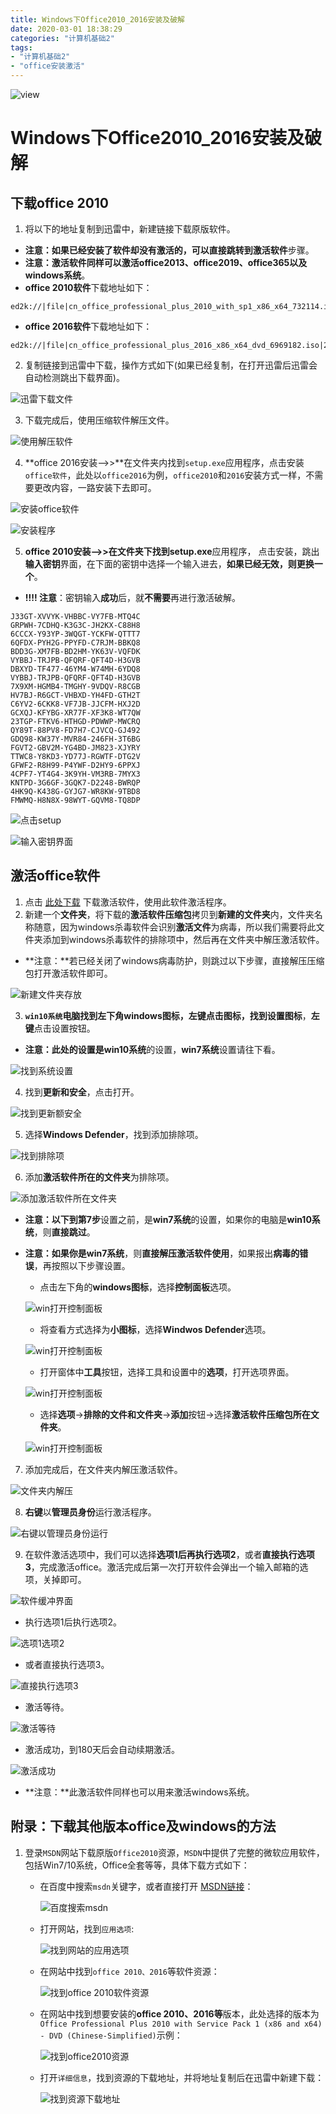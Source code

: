 ```yaml
---
title: Windows下Office2010_2016安装及破解
date: 2020-03-01 18:38:29
categories: "计算机基础2"
tags:
- "计算机基础2"
- "office安装激活"
---
```


![view](Windows下Office2010_2016安装及破解/view.jpg)

<!--more-->
# Windows下Office2010_2016安装及破解

## 下载office 2010

1. 将以下的地址复制到迅雷中，新建链接下载原版软件。

- **注意：**如果已经安装了软件却没有激活的，可以直接跳转到**激活软件**步骤。
- **注意：**激活软件同样可以激活**office2013、office2019、office365以及windows系统**。
- **office 2010软件**下载地址如下：

```ed2k
ed2k://|file|cn_office_professional_plus_2010_with_sp1_x86_x64_732114.iso|2939512832|7A118C7E70D022C54D27E6C3B9C72C36|/
```

- **office 2016软件**下载地址如下：

```ed2k
ed2k://|file|cn_office_professional_plus_2016_x86_x64_dvd_6969182.iso|2588266496|27EEA4FE4BB13CD0ECCDFC24167F9E01|/
```

2. 复制链接到迅雷中下载，操作方式如下(如果已经复制，在打开迅雷后迅雷会自动检测跳出下载界面)。

![迅雷下载文件](./Windows下Office2010_2016安装及破解/迅雷下载文件.png)

3. 下载完成后，使用压缩软件解压文件。

![使用解压软件](./Windows下Office2010_2016安装及破解/压缩软件解压下载的文件.png)

4. **office 2016安装-->>**在文件夹内找到`setup.exe`应用程序，点击安装`office软件`，此处以`office2016`为例，`office2010`和`2016`安装方式一样，不需要更改内容，一路安装下去即可。

![安装office软件](./Windows下Office2010_2016安装及破解/找到安装文件开始安装.png)

![安装程序](./Windows下Office2010_2016安装及破解/office2016安装1.png)

5. **office 2010安装-->>**在文件夹下找到**setup.exe**应用程序， 点击安装，跳出**输入密钥**界面，在下面的密钥中选择一个输入进去，**如果已经无效，则更换一个**。

- **!!!! 注意**：密钥输入**成功**后，就**不需要**再进行激活破解。

```
J33GT-XVVYK-VHBBC-VY7FB-MTQ4C
GRPWH-7CDHQ-K3G3C-JH2KX-C88H8
6CCCX-Y93YP-3WQGT-YCKFW-QTTT7
6QFDX-PYH2G-PPYFD-C7RJM-BBKQ8
BDD3G-XM7FB-BD2HM-YK63V-VQFDK
VYBBJ-TRJPB-QFQRF-QFT4D-H3GVB
DBXYD-TF477-46YM4-W74MH-6YDQ8
VYBBJ-TRJPB-QFQRF-QFT4D-H3GVB
7X9XM-HGMB4-TMGHY-9VDQV-R8CGB
HV7BJ-R6GCT-VHBXD-YH4FD-GTH2T
C6YV2-6CKK8-VF7JB-JJCFM-HXJ2D
GCXQJ-KFYBG-XR77F-XF3K8-WT7QW
23TGP-FTKV6-HTHGD-PDWWP-MWCRQ
QY89T-88PV8-FD7H7-CJVCQ-GJ492
GDQ98-KW37Y-MVR84-246FH-3T6BG
FGVT2-GBV2M-YG4BD-JM823-XJYRY
TTWC8-Y8KD3-YD77J-RGWTF-DTG2V
GFWF2-R8H99-P4YWF-D2HY9-6PPXJ
4CPF7-YT4G4-3K9YH-VM3RB-7MYX3
KNTPD-3G6GF-3GQK7-D2248-BWRQP
4HK9Q-K438G-GYJG7-WR8KW-9TBD8
FMWMQ-H8N8X-98WYT-GQVM8-TQ8DP
```

![点击setup](Windows下Office2010_2016安装及破解/office2010安装.png)

![输入密钥界面](Windows下Office2010_2016安装及破解/office2010安装需要密钥.png)

## 激活office软件

1. 点击 [此处下载](/download/KMS激活.zip)  下载激活软件，使用此软件激活程序。
2. 新建一个**文件夹**，将下载的**激活软件压缩包**拷贝到**新建的文件夹**内，文件夹名称随意，因为windows杀毒软件会识别**激活文件**为病毒，所以我们需要将此文件夹添加到windows杀毒软件的排除项中，然后再在文件夹中解压激活软件。

- **注意：**若已经关闭了windows病毒防护，则跳过以下步骤，直接解压压缩包打开激活软件即可。

![新建文件夹存放](./Windows下Office2010_2016安装及破解/新建文件夹放入压缩包.png)

3. **`win10系统`**电脑找到左下角windows图标，**左键**点击图标，找到**设置图标**，**左键**点击设置按钮。

- **注意：**此处的设置是**win10系统**的设置，**win7系统**设置请往下看。

![找到系统设置](./Windows下Office2010_2016安装及破解/windows图标设置选项.png)



4. 找到**更新和安全**，点击打开。

![找到更新额安全](./Windows下Office2010_2016安装及破解/选择更新和安全.png)

5. 选择**Windows Defender**，找到添加排除项。

![找到排除项](./Windows下Office2010_2016安装及破解/windowsdefender添加排除项.png)

6. 添加**激活软件所在的文件夹**为排除项。

![添加激活软件所在文件夹](./Windows下Office2010_2016安装及破解/添加排除文件夹.png)

- **注意：**以下到**第7步**设置之前，是**win7系统**的设置，如果你的电脑是**win10系统**，则**直接跳过**。

- **注意：**如果你是**win7系统**，则**直接解压激活软件使用**，如果报出**病毒的错误**，再按照以下步骤设置。

  - 点击左下角的**windows图标**，选择**控制面板**选项。

  ![win打开控制面板](./Windows下Office2010_2016安装及破解/win7添加排除项.png)

  - 将查看方式选择为**小图标**，选择**Windwos Defender**选项。

  ![win打开控制面板](./Windows下Office2010_2016安装及破解/win7添加排除项2.png)

  - 打开窗体中**工具**按钮，选择工具和设置中的**选项**，打开选项界面。

  ![win打开控制面板](./Windows下Office2010_2016安装及破解/win7添加排除项3.png)

  - 选择**选项**->**排除的文件和文件夹**->**添加**按钮->选择**激活软件压缩包所在文件夹**。

  ![win打开控制面板](./Windows下Office2010_2016安装及破解/win7添加排除项4.png)

7. 添加完成后，在文件夹内解压激活软件。

![文件夹内解压](./Windows下Office2010_2016安装及破解/解压激活软件.png)

8. **右键**以**管理员身份**运行激活程序。

![右键以管理员身份运行](./Windows下Office2010_2016安装及破解/右键以管理员身份运行.png)

9. 在软件激活选项中，我们可以选择**选项1后再执行选项2**，或者**直接执行选项3**，完成激活office。激活完成后第一次打开软件会弹出一个输入邮箱的选项，关掉即可。

![软件缓冲界面](./Windows下Office2010_2016安装及破解/激活软件启动.png)

- 执行选项1后执行选项2。

![选项1选项2](./Windows下Office2010_2016安装及破解/执行第一步第二步.png)

- 或者直接执行选项3。

![直接执行选项3](./Windows下Office2010_2016安装及破解/直接执行第三步.png)

- 激活等待。

![激活等待](./Windows下Office2010_2016安装及破解/激活进度条.png)

- 激活成功，到180天后会自动续期激活。

![激活成功](./Windows下Office2010_2016安装及破解/激活成功.png)

- **注意：**此激活软件同样也可以用来激活windows系统。

## 附录：下载其他版本office及windows的方法

1. 登录`MSDN`网站下载原版`Office2010`资源，`MSDN`中提供了完整的微软应用软件，包括Win7/10系统，Office全套等等，具体下载方式如下：

   - 在百度中搜索`msdn`关键字，或者直接打开 [MSDN链接](https://msdn.itellyou.cn/)：

     ![百度搜索msdn](./Windows下Office2010_2016安装及破解/百度搜索2010.png)

   - 打开网站，找到`应用选项`:

     ![找到网站的应用选项](./Windows下Office2010_2016安装及破解/找到应用程序选项.png)

   - 在网站中找到`office 2010、2016`等软件资源：

     ![找到office 2010软件资源](./Windows下Office2010_2016安装及破解/找到office2010-2016.png)

   - 在网站中找到想要安装的**office 2010、2016等**版本，此处选择的版本为`Office Professional Plus 2010 with Service Pack 1 (x86 and x64) - DVD (Chinese-Simplified)`示例：

     ![找到office2010资源](./Windows下Office2010_2016安装及破解/找到office2010资源.png)

   - 打开`详细信息`，找到资源的下载地址，并将地址复制后在迅雷中新建下载：

     ![找到资源下载地址](./Windows下Office2010_2016安装及破解/复制链接粘贴到迅雷.png)